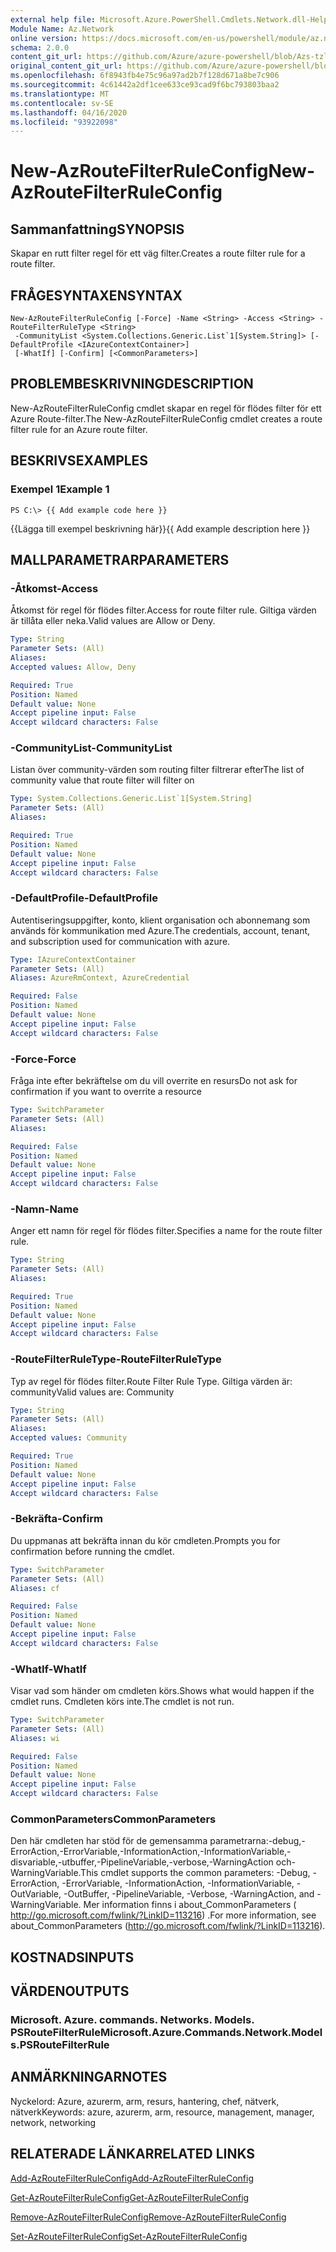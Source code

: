 ```yaml
---
external help file: Microsoft.Azure.PowerShell.Cmdlets.Network.dll-Help.xml
Module Name: Az.Network
online version: https://docs.microsoft.com/en-us/powershell/module/az.network/new-azroutefilterruleconfig
schema: 2.0.0
content_git_url: https://github.com/Azure/azure-powershell/blob/Azs-tzl/src/Network/Network/help/New-AzRouteFilterRuleConfig.md
original_content_git_url: https://github.com/Azure/azure-powershell/blob/Azs-tzl/src/Network/Network/help/New-AzRouteFilterRuleConfig.md
ms.openlocfilehash: 6f8943fb4e75c96a97ad2b7f128d671a8be7c906
ms.sourcegitcommit: 4c61442a2df1cee633ce93cad9f6bc793803baa2
ms.translationtype: MT
ms.contentlocale: sv-SE
ms.lasthandoff: 04/16/2020
ms.locfileid: "93922098"
---
```

# <span data-ttu-id="2f0a8-101">New-AzRouteFilterRuleConfig</span><span class="sxs-lookup"><span data-stu-id="2f0a8-101">New-AzRouteFilterRuleConfig</span></span>

## <span data-ttu-id="2f0a8-102">Sammanfattning</span><span class="sxs-lookup"><span data-stu-id="2f0a8-102">SYNOPSIS</span></span>
<span data-ttu-id="2f0a8-103">Skapar en rutt filter regel för ett väg filter.</span><span class="sxs-lookup"><span data-stu-id="2f0a8-103">Creates a route filter rule for a route filter.</span></span>

## <span data-ttu-id="2f0a8-104">FRÅGESYNTAXEN</span><span class="sxs-lookup"><span data-stu-id="2f0a8-104">SYNTAX</span></span>

```
New-AzRouteFilterRuleConfig [-Force] -Name <String> -Access <String> -RouteFilterRuleType <String>
 -CommunityList <System.Collections.Generic.List`1[System.String]> [-DefaultProfile <IAzureContextContainer>]
 [-WhatIf] [-Confirm] [<CommonParameters>]
```

## <span data-ttu-id="2f0a8-105">PROBLEMBESKRIVNING</span><span class="sxs-lookup"><span data-stu-id="2f0a8-105">DESCRIPTION</span></span>
<span data-ttu-id="2f0a8-106">New-AzRouteFilterRuleConfig cmdlet skapar en regel för flödes filter för ett Azure Route-filter.</span><span class="sxs-lookup"><span data-stu-id="2f0a8-106">The New-AzRouteFilterRuleConfig cmdlet creates a route filter rule for an Azure route filter.</span></span>

## <span data-ttu-id="2f0a8-107">BESKRIVS</span><span class="sxs-lookup"><span data-stu-id="2f0a8-107">EXAMPLES</span></span>

### <span data-ttu-id="2f0a8-108">Exempel 1</span><span class="sxs-lookup"><span data-stu-id="2f0a8-108">Example 1</span></span>
```
PS C:\> {{ Add example code here }}
```

<span data-ttu-id="2f0a8-109">{{Lägga till exempel beskrivning här}}</span><span class="sxs-lookup"><span data-stu-id="2f0a8-109">{{ Add example description here }}</span></span>

## <span data-ttu-id="2f0a8-110">MALLPARAMETRAR</span><span class="sxs-lookup"><span data-stu-id="2f0a8-110">PARAMETERS</span></span>

### <span data-ttu-id="2f0a8-111">-Åtkomst</span><span class="sxs-lookup"><span data-stu-id="2f0a8-111">-Access</span></span>
<span data-ttu-id="2f0a8-112">Åtkomst för regel för flödes filter.</span><span class="sxs-lookup"><span data-stu-id="2f0a8-112">Access for route filter rule.</span></span>
<span data-ttu-id="2f0a8-113">Giltiga värden är tillåta eller neka.</span><span class="sxs-lookup"><span data-stu-id="2f0a8-113">Valid values are Allow or Deny.</span></span>

```yaml
Type: String
Parameter Sets: (All)
Aliases: 
Accepted values: Allow, Deny

Required: True
Position: Named
Default value: None
Accept pipeline input: False
Accept wildcard characters: False
```

### <span data-ttu-id="2f0a8-114">-CommunityList</span><span class="sxs-lookup"><span data-stu-id="2f0a8-114">-CommunityList</span></span>
<span data-ttu-id="2f0a8-115">Listan över community-värden som routing filter filtrerar efter</span><span class="sxs-lookup"><span data-stu-id="2f0a8-115">The list of community value that route filter will filter on</span></span>

```yaml
Type: System.Collections.Generic.List`1[System.String]
Parameter Sets: (All)
Aliases: 

Required: True
Position: Named
Default value: None
Accept pipeline input: False
Accept wildcard characters: False
```

### <span data-ttu-id="2f0a8-116">-DefaultProfile</span><span class="sxs-lookup"><span data-stu-id="2f0a8-116">-DefaultProfile</span></span>
<span data-ttu-id="2f0a8-117">Autentiseringsuppgifter, konto, klient organisation och abonnemang som används för kommunikation med Azure.</span><span class="sxs-lookup"><span data-stu-id="2f0a8-117">The credentials, account, tenant, and subscription used for communication with azure.</span></span>

```yaml
Type: IAzureContextContainer
Parameter Sets: (All)
Aliases: AzureRmContext, AzureCredential

Required: False
Position: Named
Default value: None
Accept pipeline input: False
Accept wildcard characters: False
```

### <span data-ttu-id="2f0a8-118">-Force</span><span class="sxs-lookup"><span data-stu-id="2f0a8-118">-Force</span></span>
<span data-ttu-id="2f0a8-119">Fråga inte efter bekräftelse om du vill overrite en resurs</span><span class="sxs-lookup"><span data-stu-id="2f0a8-119">Do not ask for confirmation if you want to overrite a resource</span></span>

```yaml
Type: SwitchParameter
Parameter Sets: (All)
Aliases: 

Required: False
Position: Named
Default value: None
Accept pipeline input: False
Accept wildcard characters: False
```

### <span data-ttu-id="2f0a8-120">-Namn</span><span class="sxs-lookup"><span data-stu-id="2f0a8-120">-Name</span></span>
<span data-ttu-id="2f0a8-121">Anger ett namn för regel för flödes filter.</span><span class="sxs-lookup"><span data-stu-id="2f0a8-121">Specifies a name for the route filter rule.</span></span>

```yaml
Type: String
Parameter Sets: (All)
Aliases: 

Required: True
Position: Named
Default value: None
Accept pipeline input: False
Accept wildcard characters: False
```

### <span data-ttu-id="2f0a8-122">-RouteFilterRuleType</span><span class="sxs-lookup"><span data-stu-id="2f0a8-122">-RouteFilterRuleType</span></span>
<span data-ttu-id="2f0a8-123">Typ av regel för flödes filter.</span><span class="sxs-lookup"><span data-stu-id="2f0a8-123">Route Filter Rule Type.</span></span>
<span data-ttu-id="2f0a8-124">Giltiga värden är: community</span><span class="sxs-lookup"><span data-stu-id="2f0a8-124">Valid values are: Community</span></span>

```yaml
Type: String
Parameter Sets: (All)
Aliases: 
Accepted values: Community

Required: True
Position: Named
Default value: None
Accept pipeline input: False
Accept wildcard characters: False
```

### <span data-ttu-id="2f0a8-125">-Bekräfta</span><span class="sxs-lookup"><span data-stu-id="2f0a8-125">-Confirm</span></span>
<span data-ttu-id="2f0a8-126">Du uppmanas att bekräfta innan du kör cmdleten.</span><span class="sxs-lookup"><span data-stu-id="2f0a8-126">Prompts you for confirmation before running the cmdlet.</span></span>

```yaml
Type: SwitchParameter
Parameter Sets: (All)
Aliases: cf

Required: False
Position: Named
Default value: None
Accept pipeline input: False
Accept wildcard characters: False
```

### <span data-ttu-id="2f0a8-127">-WhatIf</span><span class="sxs-lookup"><span data-stu-id="2f0a8-127">-WhatIf</span></span>
<span data-ttu-id="2f0a8-128">Visar vad som händer om cmdleten körs.</span><span class="sxs-lookup"><span data-stu-id="2f0a8-128">Shows what would happen if the cmdlet runs.</span></span> <span data-ttu-id="2f0a8-129">Cmdleten körs inte.</span><span class="sxs-lookup"><span data-stu-id="2f0a8-129">The cmdlet is not run.</span></span>

```yaml
Type: SwitchParameter
Parameter Sets: (All)
Aliases: wi

Required: False
Position: Named
Default value: None
Accept pipeline input: False
Accept wildcard characters: False
```

### <span data-ttu-id="2f0a8-130">CommonParameters</span><span class="sxs-lookup"><span data-stu-id="2f0a8-130">CommonParameters</span></span>
<span data-ttu-id="2f0a8-131">Den här cmdleten har stöd för de gemensamma parametrarna:-debug,-ErrorAction,-ErrorVariable,-InformationAction,-InformationVariable,-disvariable,-utbuffer,-PipelineVariable,-verbose,-WarningAction och-WarningVariable.</span><span class="sxs-lookup"><span data-stu-id="2f0a8-131">This cmdlet supports the common parameters: -Debug, -ErrorAction, -ErrorVariable, -InformationAction, -InformationVariable, -OutVariable, -OutBuffer, -PipelineVariable, -Verbose, -WarningAction, and -WarningVariable.</span></span> <span data-ttu-id="2f0a8-132">Mer information finns i about_CommonParameters ( http://go.microsoft.com/fwlink/?LinkID=113216) .</span><span class="sxs-lookup"><span data-stu-id="2f0a8-132">For more information, see about_CommonParameters (http://go.microsoft.com/fwlink/?LinkID=113216).</span></span>

## <span data-ttu-id="2f0a8-133">KOSTNADS</span><span class="sxs-lookup"><span data-stu-id="2f0a8-133">INPUTS</span></span>

## <span data-ttu-id="2f0a8-134">VÄRDEN</span><span class="sxs-lookup"><span data-stu-id="2f0a8-134">OUTPUTS</span></span>

### <span data-ttu-id="2f0a8-135">Microsoft. Azure. commands. Networks. Models. PSRouteFilterRule</span><span class="sxs-lookup"><span data-stu-id="2f0a8-135">Microsoft.Azure.Commands.Network.Models.PSRouteFilterRule</span></span>

## <span data-ttu-id="2f0a8-136">ANMÄRKNINGAR</span><span class="sxs-lookup"><span data-stu-id="2f0a8-136">NOTES</span></span>
<span data-ttu-id="2f0a8-137">Nyckelord: Azure, azurerm, arm, resurs, hantering, chef, nätverk, nätverk</span><span class="sxs-lookup"><span data-stu-id="2f0a8-137">Keywords: azure, azurerm, arm, resource, management, manager, network, networking</span></span>

## <span data-ttu-id="2f0a8-138">RELATERADE LÄNKAR</span><span class="sxs-lookup"><span data-stu-id="2f0a8-138">RELATED LINKS</span></span>

[<span data-ttu-id="2f0a8-139">Add-AzRouteFilterRuleConfig</span><span class="sxs-lookup"><span data-stu-id="2f0a8-139">Add-AzRouteFilterRuleConfig</span></span>](./Add-AzRouteFilterRuleConfig.md)

[<span data-ttu-id="2f0a8-140">Get-AzRouteFilterRuleConfig</span><span class="sxs-lookup"><span data-stu-id="2f0a8-140">Get-AzRouteFilterRuleConfig</span></span>](./Get-AzRouteFilterRuleConfig.md)

[<span data-ttu-id="2f0a8-141">Remove-AzRouteFilterRuleConfig</span><span class="sxs-lookup"><span data-stu-id="2f0a8-141">Remove-AzRouteFilterRuleConfig</span></span>](./Remove-AzRouteFilterRuleConfig.md)

[<span data-ttu-id="2f0a8-142">Set-AzRouteFilterRuleConfig</span><span class="sxs-lookup"><span data-stu-id="2f0a8-142">Set-AzRouteFilterRuleConfig</span></span>](./Set-AzRouteFilterRuleConfig.md)

